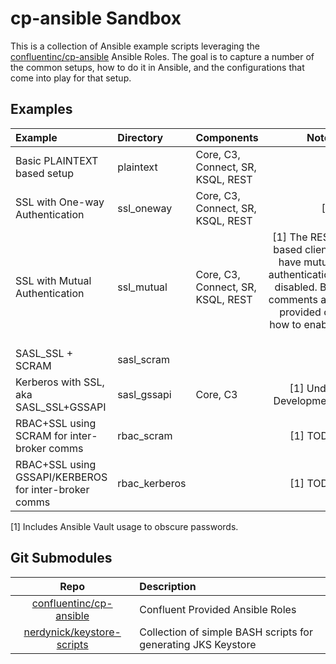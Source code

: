 # cp-ansible Sandbox

This is a collection of Ansible example scripts leveraging the [confluentinc/cp-ansible](https://github.com/confluentinc/cp-ansible) Ansible Roles.
The goal is to capture a number of the common setups, how to do it in Ansible, and the configurations that come into play for that setup.

## Examples

|Example                                              |Directory    |Components                       |                                                                                                         Notes|
|:----------------------------------------------------|:------------|:--------------------------------|-------------------------------------------------------------------------------------------------------------:|
|Basic PLAINTEXT based setup                          |plaintext    |Core, C3, Connect, SR, KSQL, REST|                                                                                                              |
|SSL with One-way Authentication                      |ssl_oneway   |Core, C3, Connect, SR, KSQL, REST|                                                                                                           [1]|
|SSL with Mutual Authentication                       |ssl_mutual   |Core, C3, Connect, SR, KSQL, REST|[1] The REST based clients have mutual authentication disabled. But comments are provided on how to enable it.|
|SASL_SSL + SCRAM                                     |sasl_scram   |                                 |                                                                                                              |
|Kerberos with SSL, aka SASL_SSL+GSSAPI               |sasl_gssapi  |Core, C3                         |                                                                                         [1] Under Development|
|RBAC+SSL using SCRAM for inter-broker comms          |rbac_scram   |                                 |                                                                                                      [1] TODO|
|RBAC+SSL using GSSAPI/KERBEROS for inter-broker comms|rbac_kerberos|                                 |                                                                                                      [1] TODO|

[1] Includes Ansible Vault usage to obscure passwords. 


## Git Submodules

|                                   Repo                                    |Description                                                  |
|:-------------------------------------------------------------------------:|:------------------------------------------------------------|
|   [confluentinc/cp-ansible](https://github.com/confluentinc/cp-ansible)   |Confluent Provided Ansible Roles                             |
|[nerdynick/keystore-scripts](https://github.com/nerdynick/keystore-scripts)|Collection of simple BASH scripts for generating JKS Keystore|
